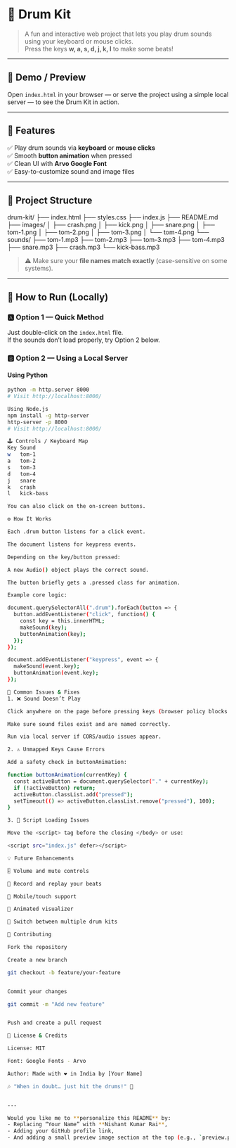# 🥁 Drum Kit

> A fun and interactive web project that lets you play drum sounds using your keyboard or mouse clicks.  
> Press the keys **w, a, s, d, j, k, l** to make some beats!

---

## 🎯 Demo / Preview

Open `index.html` in your browser — or serve the project using a simple local server — to see the Drum Kit in action.

---

## 🌟 Features

✅ Play drum sounds via **keyboard** or **mouse clicks**  
✅ Smooth **button animation** when pressed  
✅ Clean UI with **Arvo Google Font**  
✅ Easy-to-customize sound and image files  

---

## 📂 Project Structure

drum-kit/
├── index.html
├── styles.css
├── index.js
├── README.md
├── images/
│ ├── crash.png
│ ├── kick.png
│ ├── snare.png
│ ├── tom-1.png
│ ├── tom-2.png
│ ├── tom-3.png
│ └── tom-4.png
└── sounds/
├── tom-1.mp3
├── tom-2.mp3
├── tom-3.mp3
├── tom-4.mp3
├── snare.mp3
├── crash.mp3
└── kick-bass.mp3


> ⚠️ Make sure your **file names match exactly** (case-sensitive on some systems).

---

## 🚀 How to Run (Locally)

### 🅰️ Option 1 — Quick Method
Just double-click on the `index.html` file.  
If the sounds don’t load properly, try Option 2 below.

### 🅱️ Option 2 — Using a Local Server

#### Using Python
```bash
python -m http.server 8000
# Visit http://localhost:8000/

Using Node.js
npm install -g http-server
http-server -p 8000
# Visit http://localhost:8000/

🕹️ Controls / Keyboard Map
Key	Sound
w	tom-1
a	tom-2
s	tom-3
d	tom-4
j	snare
k	crash
l	kick-bass

You can also click on the on-screen buttons.

⚙️ How It Works

Each .drum button listens for a click event.

The document listens for keypress events.

Depending on the key/button pressed:

A new Audio() object plays the correct sound.

The button briefly gets a .pressed class for animation.

Example core logic:

document.querySelectorAll(".drum").forEach(button => {
  button.addEventListener("click", function() {
    const key = this.innerHTML;
    makeSound(key);
    buttonAnimation(key);
  });
});

document.addEventListener("keypress", event => {
  makeSound(event.key);
  buttonAnimation(event.key);
});

🧰 Common Issues & Fixes
1. ❌ Sound Doesn’t Play

Click anywhere on the page before pressing keys (browser policy blocks auto audio).

Make sure sound files exist and are named correctly.

Run via local server if CORS/audio issues appear.

2. ⚠️ Unmapped Keys Cause Errors

Add a safety check in buttonAnimation:

function buttonAnimation(currentKey) {
  const activeButton = document.querySelector("." + currentKey);
  if (!activeButton) return;
  activeButton.classList.add("pressed");
  setTimeout(() => activeButton.classList.remove("pressed"), 100);
}

3. 🧩 Script Loading Issues

Move the <script> tag before the closing </body> or use:

<script src="index.js" defer></script>

💡 Future Enhancements

🎚️ Volume and mute controls

🧠 Record and replay your beats

📱 Mobile/touch support

🌈 Animated visualizer

🎵 Switch between multiple drum kits

🤝 Contributing

Fork the repository

Create a new branch

git checkout -b feature/your-feature


Commit your changes

git commit -m "Add new feature"


Push and create a pull request

🪪 License & Credits

License: MIT

Font: Google Fonts - Arvo

Author: Made with ❤️ in India by [Your Name]

🎶 "When in doubt… just hit the drums!" 🥁


---

Would you like me to **personalize this README** by:
- Replacing “Your Name” with **Nishant Kumar Rai**,  
- Adding your GitHub profile link,  
- And adding a small preview image section at the top (e.g., `preview.png`)?
